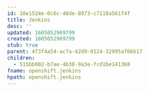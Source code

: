 ```yaml
---
id: 10e1524e-0c6c-48de-8973-c7118a561f4f
title: Jenkins
desc: ''
updated: 1605052969799
created: 1605052969799
stub: true
parent: 4f3f4a54-ac7a-42d9-9124-32995af66b17
children:
  - 515bb002-b7ae-4b38-9a3e-fcd1be141368
fname: openshift.jenkins
hpath: openshift.jenkins
---
```



